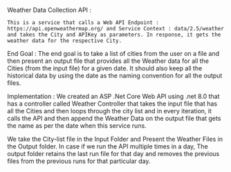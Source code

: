 Weather Data Collection API :

	This is a service that calls a Web API Endpoint : https://api.openweathermap.org/ and Service Context : data/2.5/weather and takes the City and APIKey as parameters. In response, it gets the weather data for the respective City.

End Goal : The end goal is to take a list of cities from the user on a file and then present an output file that provides all the Weather data for all the Cities (from the input file) for a given date. It should also keep all the historical data by using the date as the naming convention for all the output files.

Implementation : We created an ASP .Net Core Web API using .net 8.0 that has a controller called Weather Controller that takes the input file that has all the Cities and then loops through the city list and in every iteration, it calls the API and then append the Weather Data on the output file that gets the name as per the date when this service runs.

We take the City-list file in the Input Folder and Present the Weather Files in the Output folder.
In case if we run the API multiple times in a day, The output folder retains the last run file for that day and removes the previous files from the previous runs for that particular day.

